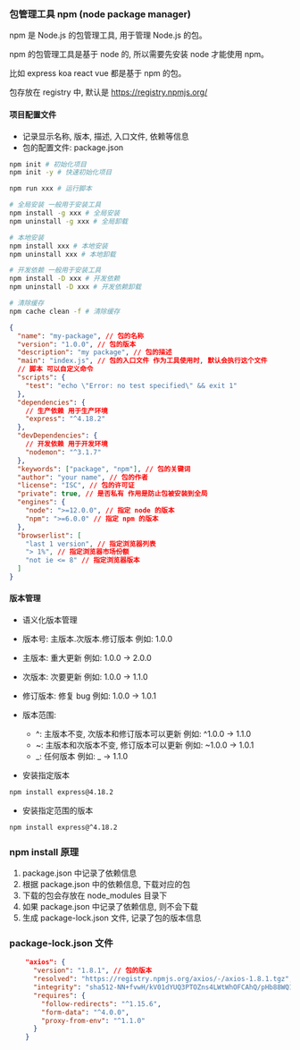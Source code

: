 ### 包管理工具 npm (node package manager)

npm 是 Node.js 的包管理工具, 用于管理 Node.js 的包。

npm 的包管理工具是基于 node 的, 所以需要先安装 node 才能使用 npm。

比如 express koa react vue 都是基于 npm 的包。

包存放在 registry 中, 默认是 https://registry.npmjs.org/

#### 项目配置文件

- 记录显示名称, 版本, 描述, 入口文件, 依赖等信息
- 包的配置文件: package.json

```bash
npm init # 初始化项目
npm init -y # 快速初始化项目

npm run xxx # 运行脚本

# 全局安装 一般用于安装工具
npm install -g xxx # 全局安装
npm uninstall -g xxx # 全局卸载

# 本地安装
npm install xxx # 本地安装
npm uninstall xxx # 本地卸载

# 开发依赖 一般用于安装工具
npm install -D xxx # 开发依赖
npm uninstall -D xxx # 开发依赖卸载

# 清除缓存
npm cache clean -f # 清除缓存

```

```json
{
  "name": "my-package", // 包的名称
  "version": "1.0.0", // 包的版本
  "description": "my package", // 包的描述
  "main": "index.js", // 包的入口文件 作为工具使用时, 默认会执行这个文件
  // 脚本 可以自定义命令
  "scripts": {
    "test": "echo \"Error: no test specified\" && exit 1"
  },
  "dependencies": {
    // 生产依赖 用于生产环境
    "express": "^4.18.2"
  },
  "devDependencies": {
    // 开发依赖 用于开发环境
    "nodemon": "^3.1.7"
  },
  "keywords": ["package", "npm"], // 包的关键词
  "author": "your name", // 包的作者
  "license": "ISC", // 包的许可证
  "private": true, // 是否私有 作用是防止包被安装到全局
  "engines": {
    "node": ">=12.0.0", // 指定 node 的版本
    "npm": ">=6.0.0" // 指定 npm 的版本
  },
  "browserlist": [
    "last 1 version", // 指定浏览器列表
    "> 1%", // 指定浏览器市场份额
    "not ie <= 8" // 指定浏览器版本
  ]
}
```

#### 版本管理

- 语义化版本管理
- 版本号: 主版本.次版本.修订版本 例如: 1.0.0
- 主版本: 重大更新 例如: 1.0.0 -> 2.0.0
- 次版本: 次要更新 例如: 1.0.0 -> 1.1.0
- 修订版本: 修复 bug 例如: 1.0.0 -> 1.0.1

- 版本范围:

  - ^: 主版本不变, 次版本和修订版本可以更新 例如: ^1.0.0 -> 1.1.0
  - ~: 主版本和次版本不变, 修订版本可以更新 例如: ~1.0.0 -> 1.0.1
  - _: 任何版本 例如: _ -> 1.1.0

- 安装指定版本

```bash
npm install express@4.18.2
```

- 安装指定范围的版本

```bash
npm install express@^4.18.2
```

### npm install 原理

1. package.json 中记录了依赖信息
2. 根据 package.json 中的依赖信息, 下载对应的包
3. 下载的包会存放在 node_modules 目录下
4. 如果 package.json 中记录了依赖信息, 则不会下载
5. 生成 package-lock.json 文件, 记录了包的版本信息

### package-lock.json 文件

```json
    "axios": {
      "version": "1.8.1", // 包的版本
      "resolved": "https://registry.npmjs.org/axios/-/axios-1.8.1.tgz", // 包的下载地址
      "integrity": "sha512-NN+fvwH/kV01dYUQ3PTOZns4LWtWhOFCAhQ/pHb88WQ1hNe5V/dvFwc4VJcDL11LT9xSX0QtsR8sWUuyOuOq7g==", // 包的 integrity 值
      "requires": {
        "follow-redirects": "^1.15.6",
        "form-data": "^4.0.0",
        "proxy-from-env": "^1.1.0"
      }
    }
```
